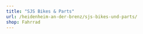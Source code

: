 ```yaml
---
title: "SJS Bikes & Parts"
url: /heidenheim-an-der-brenz/sjs-bikes-und-parts/
shop: Fahrrad
---
```

